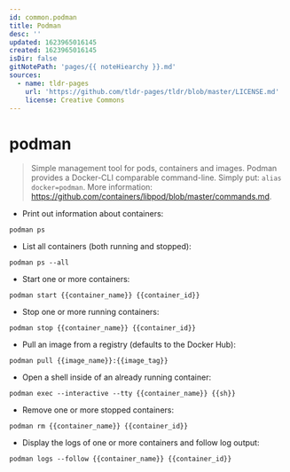 ```yaml
---
id: common.podman
title: Podman
desc: ''
updated: 1623965016145
created: 1623965016145
isDir: false
gitNotePath: 'pages/{{ noteHiearchy }}.md'
sources:
  - name: tldr-pages
    url: 'https://github.com/tldr-pages/tldr/blob/master/LICENSE.md'
    license: Creative Commons
---
```

# podman

> Simple management tool for pods, containers and images.
> Podman provides a Docker-CLI comparable command-line. Simply put: `alias docker=podman`.
> More information: <https://github.com/containers/libpod/blob/master/commands.md>.

- Print out information about containers:

`podman ps`

- List all containers (both running and stopped):

`podman ps --all`

- Start one or more containers:

`podman start {{container_name}} {{container_id}}`

- Stop one or more running containers:

`podman stop {{container_name}} {{container_id}}`

- Pull an image from a registry (defaults to the Docker Hub):

`podman pull {{image_name}}:{{image_tag}}`

- Open a shell inside of an already running container:

`podman exec --interactive --tty {{container_name}} {{sh}}`

- Remove one or more stopped containers:

`podman rm {{container_name}} {{container_id}}`

- Display the logs of one or more containers and follow log output:

`podman logs --follow {{container_name}} {{container_id}}`

